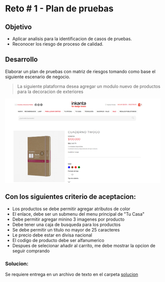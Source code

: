 # Reto # 1 - Plan de pruebas

## Objetivo

* Aplicar analisis para la identificacion de casos de pruebas.
* Reconocer los riesgo de proceso de calidad.

## Desarrollo

Elaborar un plan de pruebas con matriz de riesgos tomando como base el siguiente escenario de negocio.

> La siguiente plataforma desea agregar un modulo nuevo de productos para la decoracion de exteriores

 <img src="https://github.com/beduExpert/SW-Testing-Fundamentals-2021/blob/main/Sesion-07/Reto-01/assets/reto_1.png">
 
 ##  Con los siguientes criterio de aceptacion:
 
 - Los productos se debe permitir agregar atributos de color
 - El enlace, debe ser un submenu del menu principal de  "Tu Casa"
 - Debe permitir agregar minino 3 imagenes por producto
 - Debe tener una caja de busqueda para los productos
 -  Se debe permitir un titulo no mayor de 25 caracteres
 -  Le precio debe estar en divisa nacional
 -  El codigo de producto debe ser alfanumerico
 -  Despues de selecionar añadir al carrito, me debe mostrar la opcion de seguir comprando

<h3>Solucion: </h3>
Se requiere entrega en un archivo de texto en el carpeta <a href="https://github.com/beduExpert/SW-Testing-Fundamentals-2021/tree/main/Sesion-07/Reto-01/Solucion">solucion </a>
